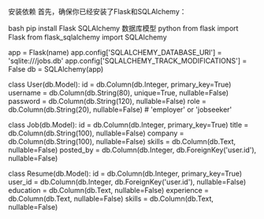 安装依赖 首先，确保你已经安装了Flask和SQLAlchemy：

bash pip install Flask SQLAlchemy 数据库模型 python from flask import Flask from flask_sqlalchemy import SQLAlchemy

app = Flask(name) app.config['SQLALCHEMY_DATABASE_URI'] = 'sqlite:///jobs.db' app.config['SQLALCHEMY_TRACK_MODIFICATIONS'] = False db = SQLAlchemy(app)

class User(db.Model): id = db.Column(db.Integer, primary_key=True) username = db.Column(db.String(80), unique=True, nullable=False) password = db.Column(db.String(120), nullable=False) role = db.Column(db.String(20), nullable=False) # 'employer' or 'jobseeker'

class Job(db.Model): id = db.Column(db.Integer, primary_key=True) title = db.Column(db.String(100), nullable=False) company = db.Column(db.String(100), nullable=False) skills = db.Column(db.Text, nullable=False) posted_by = db.Column(db.Integer, db.ForeignKey('user.id'), nullable=False)

class Resume(db.Model): id = db.Column(db.Integer, primary_key=True) user_id = db.Column(db.Integer, db.ForeignKey('user.id'), nullable=False) education = db.Column(db.Text, nullable=False) experience = db.Column(db.Text, nullable=False) skills = db.Column(db.Text, nullable=False)
